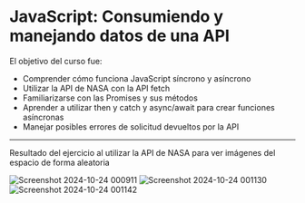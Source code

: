 <h1>JavaScript: Consumiendo y manejando datos de una API</h1>

<p>El objetivo del curso fue:</p>

* Comprender cómo funciona JavaScript síncrono y asíncrono
* Utilizar la API de NASA con la API fetch
* Familiarizarse con las Promises y sus métodos
* Aprender a utilizar then y catch y async/await para crear funciones asíncronas
* Manejar posibles errores de solicitud devueltos por la API

_____________________________________________________________________________________________

<p>Resultado del ejercicio al utilizar la API de NASA para ver imágenes del espacio de forma aleatoria</p>

![Screenshot 2024-10-24 000911](https://github.com/user-attachments/assets/41fe4a7f-cd28-4934-951e-9801b29afd67)
![Screenshot 2024-10-24 001130](https://github.com/user-attachments/assets/c4a8c91d-8cff-4d45-a8ef-dfee0dccb98b)
![Screenshot 2024-10-24 001142](https://github.com/user-attachments/assets/dbe7e004-2b7d-4fbd-b779-98c0a9a766af)
